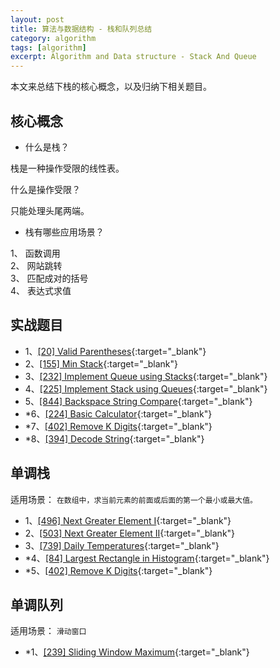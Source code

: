```yaml
---
layout: post
title: 算法与数据结构 - 栈和队列总结
category: algorithm
tags: [algorithm]
excerpt: Algorithm and Data structure - Stack And Queue
---
```



本文来总结下栈的核心概念，以及归纳下相关题目。  



## 核心概念  

- 什么是栈？  

栈是一种操作受限的线性表。  

什么是操作受限？  

只能处理头尾两端。  

- 栈有哪些应用场景？  

1、 函数调用  
2、 网站跳转  
3、 匹配成对的括号  
4、 表达式求值  

## 实战题目  

- 1、[[20] Valid Parentheses](http://yaoyichen.cn/algorithm/2020/05/04/leetcode-20.html){:target="_blank"}  
- 2、[[155] Min Stack](http://yaoyichen.cn/algorithm/2020/05/04/leetcode-155.html){:target="_blank"}  
- 3、[[232] Implement Queue using Stacks](http://yaoyichen.cn/algorithm/2020/05/04/leetcode-232.html){:target="_blank"}  
- 4、[[225] Implement Stack using Queues](http://yaoyichen.cn/algorithm/2020/05/04/leetcode-225.html){:target="_blank"}  
- 5、[[844] Backspace String Compare](http://yaoyichen.cn/algorithm/2020/05/05/leetcode-844.html){:target="_blank"}  
- *6、[[224] Basic Calculator](http://yaoyichen.cn/algorithm/2020/05/05/leetcode-224.html){:target="_blank"}  
- *7、[[402] Remove K Digits](http://yaoyichen.cn/algorithm/2020/07/04/leetcode-402.html){:target="_blank"}  
- *8、[[394] Decode String](http://yaoyichen.cn/algorithm/2020/06/11/leetcode-394.html){:target="_blank"}  


## 单调栈  

适用场景： `在数组中，求当前元素的前面或后面的第一个最小或最大值。`    

- 1、[[496] Next Greater Element I](http://yaoyichen.cn/algorithm/2020/07/12/leetcode-496.html){:target="_blank"}   
- 2、[[503] Next Greater Element II](http://yaoyichen.cn/algorithm/2020/07/12/leetcode-503.html){:target="_blank"}   
- 3、[[739] Daily Temperatures](http://yaoyichen.cn/algorithm/2020/07/12/leetcode-739.html){:target="_blank"}   
- *4、[[84] Largest Rectangle in Histogram](http://yaoyichen.cn/algorithm/2020/07/12/leetcode-84.html){:target="_blank"}   
- *5、[[402] Remove K Digits](http://yaoyichen.cn/algorithm/2020/07/04/leetcode-402.html){:target="_blank"}   

## 单调队列  

适用场景： `滑动窗口`  

- *1、[[239] Sliding Window Maximum](http://yaoyichen.cn/algorithm/2020/07/12/leetcode-239.html){:target="_blank"}   
